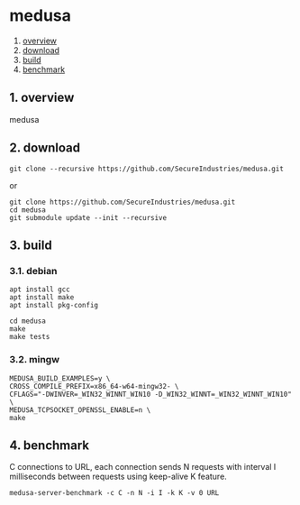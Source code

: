# medusa #

1. <a href="#1-overview">overview</a>
2. <a href="#2-download">download</a>
3. <a href="#3-build">build</a>
3. <a href="#4-benchmark">benchmark</a>

## 1. overview ##

medusa

## 2. download ##

    git clone --recursive https://github.com/SecureIndustries/medusa.git

or

    git clone https://github.com/SecureIndustries/medusa.git
    cd medusa
    git submodule update --init --recursive

## 3. build ##

### 3.1. debian ###

    apt install gcc
    apt install make
    apt install pkg-config

    cd medusa
    make
    make tests

### 3.2. mingw ###

    MEDUSA_BUILD_EXAMPLES=y \
    CROSS_COMPILE_PREFIX=x86_64-w64-mingw32- \
    CFLAGS="-DWINVER=_WIN32_WINNT_WIN10 -D_WIN32_WINNT=_WIN32_WINNT_WIN10" \
    MEDUSA_TCPSOCKET_OPENSSL_ENABLE=n \
    make

## 4. benchmark

C connections to URL, each connection sends N requests with interval I
milliseconds between requests using keep-alive K feature.

    medusa-server-benchmark -c C -n N -i I -k K -v 0 URL
